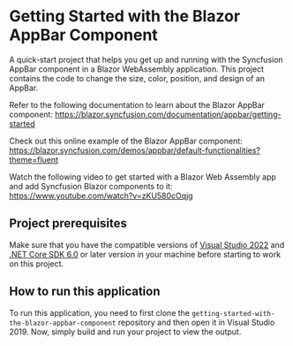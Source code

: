 # Getting Started with the Blazor AppBar Component

A quick-start project that helps you get up and running with the Syncfusion AppBar component in a Blazor WebAssembly application. This project contains the code to change the size, color, position, and design of an AppBar.

Refer to the following documentation to learn about the Blazor AppBar component: 
https://blazor.syncfusion.com/documentation/appbar/getting-started

Check out this online example of the Blazor AppBar component:
https://blazor.syncfusion.com/demos/appbar/default-functionalities?theme=fluent

Watch the following video to get started with a Blazor Web Assembly app and add Syncfusion Blazor components to it:
https://www.youtube.com/watch?v=zKU580cOqjg

## Project prerequisites
Make sure that you have the compatible versions of [Visual Studio 2022](https://visualstudio.microsoft.com/downloads/ ) and [.NET Core SDK 6.0](https://dotnet.microsoft.com/en-us/download/dotnet/6.0) or later version in your machine before starting to work on this project.

## How to run this application
To run this application, you need to first clone the `getting-started-with-the-blazor-appbar-component` repository and then open it in Visual Studio 2019. Now, simply build and run your project to view the output.